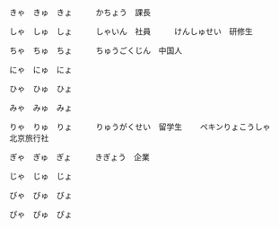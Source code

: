 きゃ　きゅ　きょ　　　かちょう　課長　　

しゃ　しゅ　しょ　　　しゃいん　社員　　　けんしゅせい　研修生

ちゃ　ちゅ　ちょ　　　ちゅうごくじん　中国人

にゃ　にゅ　にょ

ひゃ　ひゅ　ひょ

みゃ　みゅ　みょ

りゃ　りゅ　りょ　　　りゅうがくせい　留学生　　  ペキンりょこうしゃ　　北京旅行社

ぎゃ　ぎゅ　ぎょ　　　きぎょう　企業

じゃ　じゅ　じょ　　　

びゃ　びゅ　びょ

ぴゃ　ぴゅ　ぴょ
